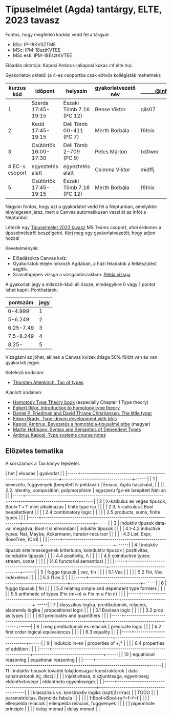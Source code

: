 # Típuselmélet (Agda) tantárgy, ELTE, 2023 tavasz

Fontos, hogy megfelelő kóddal vedd fel a tárgyat:

 * BSc: IP-18KVSZTME
 * MSc: IPM-18sztKVTEE
 * MSc esti: IPM-18EsztKVTEE

Előadás oktatója: Kaposi Ambrus (akaposi kukac inf.elte.hu).

Gyakorlatok oktatói (a 4-es csoportba csak eötvös kollégisták mehetnek):

| kurzus kód     | időpont               | helyszín                 | gyakorlatvezető név | ______@inf.elte.hu |
|----------------|-----------------------|--------------------------|---------------------|--------------------|
| 1              | Szerda 17:45-19:15    | Északi Tömb 7.16 (PC 12) | Bense Viktor        | qils07             |
| 2              | Kedd 17:45-19:15      | Déli Tömb 00-411 (PC 7)  | Merth Borbála       | f6tnix             |
| 3              | Csütörtök 16:00-17:30 | Déli Tömb 2-709 (PC 9)   | Petes Márton        | tx0lwm             |
| 4 EC-s csoport | egyeztetés alatt      | egyeztetés alatt         | Csimma Viktor       | midffj             |
| 5              | Csütörtök 17:45-19:15 | Északi Tömb 7.16 (PC 12) | Merth Borbála       | f6tnix             |

Nagyon fontos, hogy azt a gyakorlatot vedd fel a Neptunban, amelyikbe ténylegesen jársz, mert a Canvas automatikusan veszi át az infót a Neptunból.

Létezik egy [Típuselmélet 2023 tavasz](https://teams.microsoft.com/l/team/19%3ayjbZGERT-taiD-d93LrHeYsVpnjz3yCsIPRn-b2B7RE1%40thread.tacv2/conversations?groupId=8959a9ae-5b08-4acf-9cd5-aa0d1341df0e&tenantId=0133bb48-f790-4560-a64d-ac46a472fbbc) MS Teams csoport, ahol érdemes a típuselméletről beszélgetni. Kérj meg egy gyakorlatvezetőt, hogy adjon hozzá!

Követelmények:

 * Előadásokra Canvas kvíz.
 * Gyakorlatok elején mikrozh Agdában, a házi feladatok a felkészülést segítik.
 * Számítógépes vizsga a vizsgaidőszakban. [Példa vizsga](https://bitbucket.org/akaposi/ttt/raw/master/2022aut/exampleExam.agda)

A gyakorlati jegy a mikrozh-kból áll össze, mindegyikre 0 vagy 1 pontot lehet kapni. Ponthatárok:

| pontszám  | jegy |
|-----------|------|
| 0-4.999   | 1    |
| 5-6.249   | 2    |
| 6.25-7.49 | 3    |
| 7.5-8.249 | 4    |
| 8.25-     | 5    |

Vizsgázni az jöhet, akinek a Canvas kvízek átlaga 50% fölött van és van gyakorlati jegye.

Kötelező irodalom:

 * [Thorsten Altenkirch. Tao of types](http://www.cs.nott.ac.uk/~psztxa/mgs.2021)

Ajánlott irodalom:

 * [Homotopy Type Theory book](http://saunders.phil.cmu.edu/book/hott-online.pdf) (especially Chapter 1 Type theory)
 * [Egbert Rijke. Introduction to homotopy type theory](https://arxiv.org/pdf/2212.11082)
 * [Daniel P. Friedman and David Thrane Christiansen. The little typer](https://thelittletyper.com)
 * [Edwin Brady. Type-driven development with Idris](https://www.manning.com/books/type-driven-development-with-idris)
 * [Kaposi Ambrus. Bevezetés a homotópia-típuselméletbe](https://akaposi.github.io/hott_bevezeto.pdf) (magyar)
 * [Martin Hofmann. Syntax and Semantics of Dependent Types](https://www.tcs.ifi.lmu.de/mitarbeiter/martin-hofmann/pdfs/syntaxandsemanticsof-dependenttypes.pdf)
 * [Ambrus Kaposi. Type systems course notes](https://bitbucket.org/akaposi/typesystems/raw/master/src/main.pdf)

## Előzetes tematika

A sorszámok a Tao könyv fejezetei.

| het | eloadas                                                           | gyakorlat                        |      |
|-----+-------------------------------------------------------------------+----------------------------------+------|
|   1 | bevezeto, fuggvenyek (beepitett ℕ peldaval)                       | Emacs, Agda hasznalat,           |      |
|     | 2.2. identity, composition, polymorphism                          | egyszeru fgv-ek beepitett Nat-on |      |
|-----+-------------------------------------------------------------------+----------------------------------+------|
|   2 | λ-kalkulus es veges tipusok, Bool=⊤+⊤ mint alkalmazas             | finite type iso                  |      |
|     | 2.3. λ-calculus                                                   | Bool beepitettkent               |      |
|     | 2.4 combinatory logic                                             |                                  |      |
|     | 2.5 products, sums, finite types                                  |                                  |      |
|-----+-------------------------------------------------------------------+----------------------------------+------|
|   3 | induktiv tipusok data-val megadva, Bool-t is elmondani            | induktiv tipusok                 |      |
|     | 4.1-4.2 inductive types: Nat, Maybe, Ackermann, iterator-recursor |                                  |      |
|     | 4.3 List, Expr, RoseTree, (Ord)                                   |                                  |      |
|-----+-------------------------------------------------------------------+----------------------------------+------|
|   4 | induktiv tipusok ertelmessegenek kriteriuma, koinduktiv tipusok   | pozitivitas, koinduktiv tipusok  |      |
|     | 4.4 positivity, Λ                                                 |                                  |      |
|     | 4.5 coinductive types: stream, conat                              |                                  |      |
|     | (4.6 functorial semantics)                                        |                                  |      |
|-----+-------------------------------------------------------------------+----------------------------------+------|
|   5 | fuggo tipusok                                                     | vec, fin                         |      |
|     | 5.1 Vec                                                           |                                  |      |
|     | 5.2 Fin, Vec indexelese                                           |                                  |      |
|     | 5.3 Π es Σ                                                        |                                  |      |
|-----+-------------------------------------------------------------------+----------------------------------+------|
|   6 | fuggo tipusok                                                     | fin                              |      |
|     | 5.4 relating simple and dependent type formers                    |                                  |      |
|     | 5.5 arithmetic of types (Fin (m+n) ≅ Fin m ⊎ Fin n)               |                                  |      |
|-----+-------------------------------------------------------------------+----------------------------------+------|
|   7 | klasszikus logika, predikutumok, relaciok, elsorendu logika       | propositional logic              |      |
|     | 3.1 Boolean logic                                                 |                                  |      |
|     | 3.2 prop as types                                                 |                                  |      |
|     | 6.1 predicates and quantifiers                                    |                                  |      |
|-----+-------------------------------------------------------------------+----------------------------------+------|
|   8 | meg predikatumok es relaciok                                      | predicate logic                  |      |
|     | 6.2 first order logical equivalences                              |                                  |      |
|     | 6.3 equality                                                      |                                  |      |
|-----+-------------------------------------------------------------------+----------------------------------+------|
|   9 | indukcio ℕ-en                                                     | properties of +,*                |      |
|     | 6.4 properties of addition                                        |                                  |      |
|-----+-------------------------------------------------------------------+----------------------------------+------|
|  10 | equational reasoning                                              | equational reasoning             |      |
|-----+-------------------------------------------------------------------+----------------------------------+------|
|  11 | induktiv tipusok tovabbi tulajdonsagai: konstruktorok             | data konstruktorok inj, diszj    |      |
|     | injektivitasa, diszjunktsaga, egyenloseg eldonthetosege           | eldontheto egyenlosegek          |      |
|-----+-------------------------------------------------------------------+----------------------------------+------|
|     | klasszikus vs. konstruktiv logika (sqrt(2) irrac)                 |                                  | TODO |
|     | parametricitas, Reynolds fabula                                   |                                  |      |
|     |                                                                   | f:Bool→Bool-ra f∘f∘f=f           |      |
|     | ellenpelda relaciok                                               | ellenpelda relaciok, fuggvenyek  |      |
|     |                                                                   | pigeonhole principle             |      |
|     | delay monad                                                       | delay monad                      |      |
